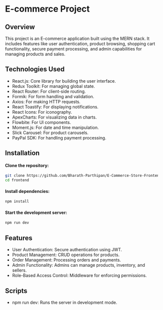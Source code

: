 # E-commerce Project

## Overview
This project is an E-commerce application built using the MERN stack. It includes features like user authentication, product browsing, shopping cart functionality, secure payment processing, and admin capabilities for managing products and sales.

## Technologies Used
- React.js: Core library for building the user interface.
- Redux Toolkit: For managing global state.
- React Router: For client-side routing.
- Formik: For form handling and validation.
- Axios: For making HTTP requests.
- React Toastify: For displaying notifications.
- React Icons: For iconography.
- ApexCharts: For visualizing data in charts.
- Flowbite: For UI components.
- Moment.js: For date and time manipulation.
- Slick Carousel: For product carousels.
- PayPal SDK: For handling payment processing.

## Installation
#### Clone the repository:
```bash
git clone https://github.com/Bharath-Parthipan/E-Commerce-Store-Frontend.git
cd frontend
```
#### Install dependencies:
```bash
npm install
```
#### Start the development server:
```bash
npm run dev
```
## Features
- User Authentication: Secure authentication using JWT.
- Product Management: CRUD operations for products.
- Order Management: Processing orders and payments.
- Admin Functionality: Admins can manage products, inventory, and sellers.
- Role-Based Access Control: Middleware for enforcing permissions.
## Scripts
- npm run dev: Runs the server in development mode.